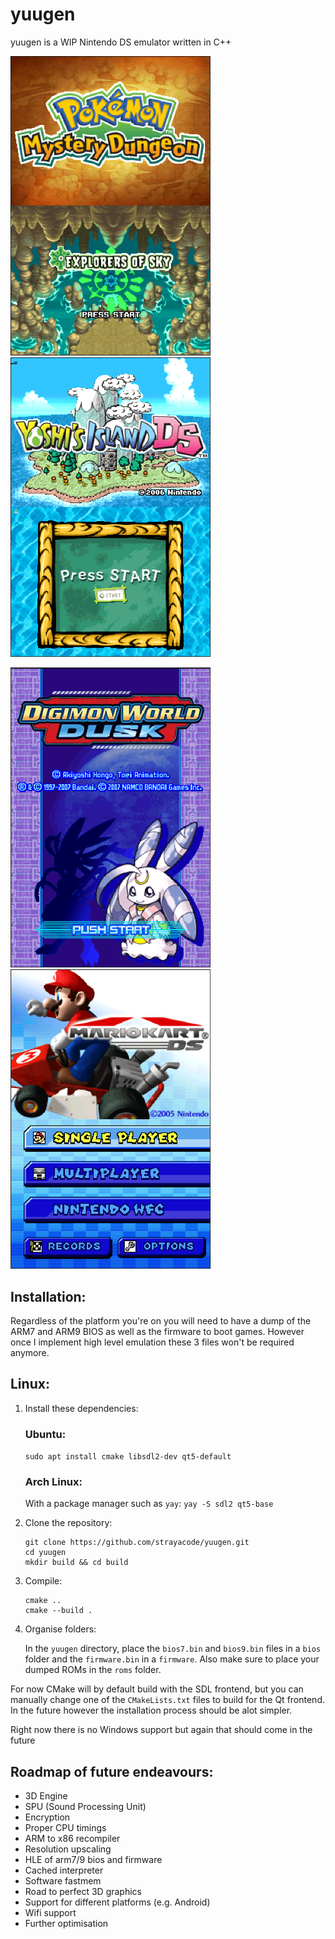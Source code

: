 # yuugen

yuugen is a WIP Nintendo DS emulator written in C++

<img src="img/image1.png" width="320" alt="pkmn md" />&nbsp;
<img src="img/image2.png" width="320" alt="yoshi's island" />

<img src="img/image3.png" width="320" alt="digimon" />&nbsp;
<img src="img/image4.png" width="320" alt="mariokart" />

## Installation:
Regardless of the platform you're on you will need to have a dump of the ARM7 and ARM9 BIOS as well as the firmware to boot games. However once I implement high level emulation these 3 files won't be required anymore.

## Linux:
1. Install these dependencies:
    ### Ubuntu:
    ```sudo apt install cmake libsdl2-dev qt5-default```

    ### Arch Linux:
    With a package manager such as ```yay```:
    ```yay -S sdl2 qt5-base```
2. Clone the repository:
    ```
    git clone https://github.com/strayacode/yuugen.git 
    cd yuugen
    mkdir build && cd build
    ```
3. Compile:
    ```
    cmake ..
    cmake --build .
    ```
4. Organise folders:

    In the ```yuugen``` directory, place the ```bios7.bin``` and ```bios9.bin``` files in a ```bios``` folder and the ```firmware.bin``` in a ```firmware```. Also make sure to place your dumped ROMs in the ```roms``` folder.

For now CMake will by default build with the SDL frontend, but you can manually change one of the ```CMakeLists.txt``` files to build for the Qt frontend. In the future however the installation process should be alot simpler.

Right now there is no Windows support but again that should come in the future

## Roadmap of future endeavours:
- 3D Engine
- SPU (Sound Processing Unit)
- Encryption
- Proper CPU timings
- ARM to x86 recompiler
- Resolution upscaling
- HLE of arm7/9 bios and firmware
- Cached interpreter
- Software fastmem
- Road to perfect 3D graphics
- Support for different platforms (e.g. Android)
- Wifi support
- Further optimisation





